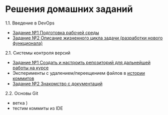 # Решения домашних заданий

1.1. Введение в DevOps
   - [Задание №1 Подготовка рабочей среды](01-intro-01/README.md)
   - [Задание №2 Описание жизненного цикла задачи (разработки нового функционала)](01-intro-01/task2.md)

2.1. Системы контроля версий

   - [Задание №1 Создать и настроить репозиторий для дальнейшей работы на курсе](02-git-01-vcs/README.md)
   - Эксперименты с удалением/переещением файлов в [истории коммитов](https://github.com/Frolls/devops-netology/commits/main)
   - [Задание №2 Знакомство с документаций](02-git-01-vcs/task2.md)

2.2. Основы Git
   - ветка )
   - тестим коммиты из IDE


